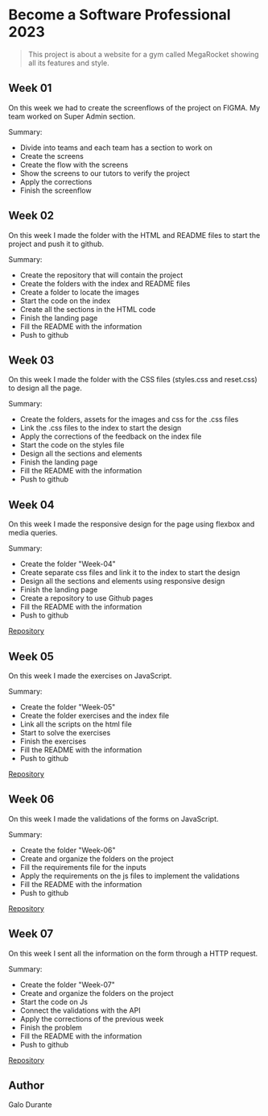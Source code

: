 # Become a Software Professional 2023

>This project is about a website for a gym called MegaRocket showing all its features and style.

## Week 01
On this week we had to create the screenflows of the project on FIGMA. My team worked on Super Admin section.

Summary:
- Divide into teams and each team has a section to work on
- Create the screens
- Create the flow with the screens
- Show the screens to our tutors to verify the project
- Apply the corrections
- Finish the screenflow

## Week 02
On this week I made the folder with the HTML and README files to start the project and push it to github.

Summary:
- Create the repository that will contain the project
- Create the folders with the index and README files
- Create a folder to locate the images
- Start the code on the index
- Create all the sections in the HTML code
- Finish the landing page
- Fill the README with the information
- Push to github

## Week 03
On this week I made the folder with the CSS files (styles.css and reset.css) to design all the page.

Summary:
- Create the folders, assets for the images and css for the .css files
- Link the .css files to the index to start the design
- Apply the corrections of the feedback on the index file
- Start the code on the styles file
- Design all the sections and elements
- Finish the landing page
- Fill the README with the information
- Push to github

## Week 04
On this week I made the responsive design for the page using flexbox and media queries.

Summary:
- Create the folder "Week-04"
- Create separate css files and link it to the index to start the design
- Design all the sections and elements using responsive design
- Finish the landing page
- Create a repository to use Github pages
- Fill the README with the information
- Push to github

[Repository](https://galodurante.github.io/BaSP-M2023/Week-04/)

## Week 05
On this week I made the exercises on JavaScript.

Summary:
- Create the folder "Week-05"
- Create the folder exercises and the index file
- Link all the scripts on the html file
- Start to solve the exercises
- Finish the exercises
- Fill the README with the information
- Push to github

[Repository](https://galodurante.github.io/BaSP-M2023/Week-05/)

## Week 06
On this week I made the validations of the forms on JavaScript.

Summary:
- Create the folder "Week-06"
- Create and organize the folders on the project
- Fill the requirements file for the inputs
- Apply the requirements on the js files to implement the validations
- Fill the README with the information
- Push to github

[Repository](https://galodurante.github.io/BaSP-M2023/Week-06/views/)

## Week 07
On this week I sent all the information on the form through a HTTP request.

Summary:
- Create the folder "Week-07"
- Create and organize the folders on the project
- Start the code on Js
- Connect the validations with the API
- Apply the corrections of the previous week
- Finish the problem
- Fill the README with the information
- Push to github

[Repository](https://galodurante.github.io/BaSP-M2023/Week-07/views/)

## Author
Galo Durante